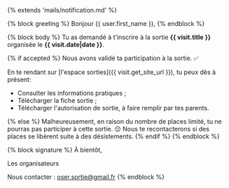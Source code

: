{% extends 'mails/notification.md' %}

{% block greeting %}
Bonjour {{ user.first_name }},
{% endblock %}

{% block body %}
Tu as demandé à t'inscrire à la sortie **{{ visit.title }}** organisée le **{{ visit.date|date }}**.

{% if accepted %}
Nous avons validé ta participation à la sortie. ✅

En te rendant sur [l'espace sorties]({{ visit.get_site_url }}), tu peux dès à présent:

- Consulter les informations pratiques ;
- Télécharger la fiche sortie ;
- Télécharger l'autorisation de sortie, à faire remplir par tes parents.

{% else %}
Malheureusement, en raison du nombre de places limité, tu ne pourras pas participer à cette sortie. 😔
Nous te recontacterons si des places se libèrent suite à des désistements.
{% endif %}
{% endblock %}

{% block signature %}
À bientôt,

Les organisateurs  

Nous contacter : oser.sortie@gmail.fr
{% endblock %}
